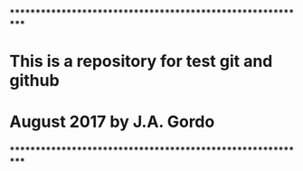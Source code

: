 ### **********************************************************
# This is a repository for test git and github
# August 2017 by J.A. Gordo
### **********************************************************

